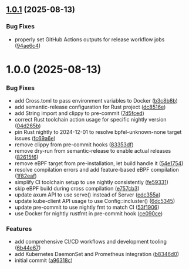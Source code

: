 ## [1.0.1](https://github.com/Perun-Engineering/ebpf-oom-watcher/compare/v1.0.0...v1.0.1) (2025-08-13)


### Bug Fixes

* properly set GitHub Actions outputs for release workflow jobs ([94ae6c4](https://github.com/Perun-Engineering/ebpf-oom-watcher/commit/94ae6c4779c4d9598b3263e81ef8a7126667a906))

# 1.0.0 (2025-08-13)


### Bug Fixes

* add Cross.toml to pass environment variables to Docker ([b3c8b8b](https://github.com/Perun-Engineering/ebpf-oom-watcher/commit/b3c8b8bb27010316cd32cd1b3d150d5496cd38ba))
* add semantic-release configuration for Rust project ([dc8516e](https://github.com/Perun-Engineering/ebpf-oom-watcher/commit/dc8516e10179d90ed1d21698bb068ead0793a586))
* add String import and clippy to pre-commit ([7d5fced](https://github.com/Perun-Engineering/ebpf-oom-watcher/commit/7d5fced4785e729458630a41a39461298d94f7db))
* correct Rust toolchain action usage for specific nightly version ([04d265b](https://github.com/Perun-Engineering/ebpf-oom-watcher/commit/04d265b2dddbe7d796d33abf937f59987c4b05c3))
* pin Rust nightly to 2024-12-01 to resolve bpfel-unknown-none target issues ([fc69a6e](https://github.com/Perun-Engineering/ebpf-oom-watcher/commit/fc69a6e75e8cc4e441f2a643da11f2349ea8a19f))
* remove clippy from pre-commit hooks ([83353df](https://github.com/Perun-Engineering/ebpf-oom-watcher/commit/83353df74b04d4fbd6f91d3489cec2e16aafb538))
* remove dry-run from semantic-release to enable actual releases ([82615f6](https://github.com/Perun-Engineering/ebpf-oom-watcher/commit/82615f6d28cc8c71c5e76c19caee7bd58b771ef1))
* remove eBPF target from pre-installation, let build handle it ([54e1754](https://github.com/Perun-Engineering/ebpf-oom-watcher/commit/54e1754027d6af122f2ef3340eb4d954d598289b))
* resolve compilation errors and add feature-based eBPF compilation ([1f82eaf](https://github.com/Perun-Engineering/ebpf-oom-watcher/commit/1f82eaf1a48e4bcadb6b23613fc24308e99aeab4))
* simplify CI toolchain setup to use nightly consistently ([fe59331](https://github.com/Perun-Engineering/ebpf-oom-watcher/commit/fe59331ee96beaa11df4add0d8f29eafc0727d65))
* skip eBPF build during cross compilation ([e757cb3](https://github.com/Perun-Engineering/ebpf-oom-watcher/commit/e757cb33ae3bd62286ffbc03b609dc5133f375c2))
* update axum API to use serve() instead of Server ([edc355a](https://github.com/Perun-Engineering/ebpf-oom-watcher/commit/edc355ab943aa353a7ad785bc4e04fb572b5c075))
* update kube-client API usage to use Config::incluster() ([6dc5345](https://github.com/Perun-Engineering/ebpf-oom-watcher/commit/6dc53453af5663a29a9b38edb60537960a2bc4d4))
* update pre-commit to use nightly fmt to match CI ([53f1906](https://github.com/Perun-Engineering/ebpf-oom-watcher/commit/53f1906aa4ce937842bad416f16b0c01b482a8b1))
* use Docker for nightly rustfmt in pre-commit hook ([ce090ce](https://github.com/Perun-Engineering/ebpf-oom-watcher/commit/ce090ce4147993b128f2fc3ed11746b3d35a1490))


### Features

* add comprehensive CI/CD workflows and development tooling ([6b44e67](https://github.com/Perun-Engineering/ebpf-oom-watcher/commit/6b44e672eb08195a26dbd56541708b360527f50c))
* add Kubernetes DaemonSet and Prometheus integration ([b8346d0](https://github.com/Perun-Engineering/ebpf-oom-watcher/commit/b8346d0cd5d7786ef5e09644689418e540784d93))
* initial commit ([a96318c](https://github.com/Perun-Engineering/ebpf-oom-watcher/commit/a96318c8482771141919645184db6f5261ae3ce4))
